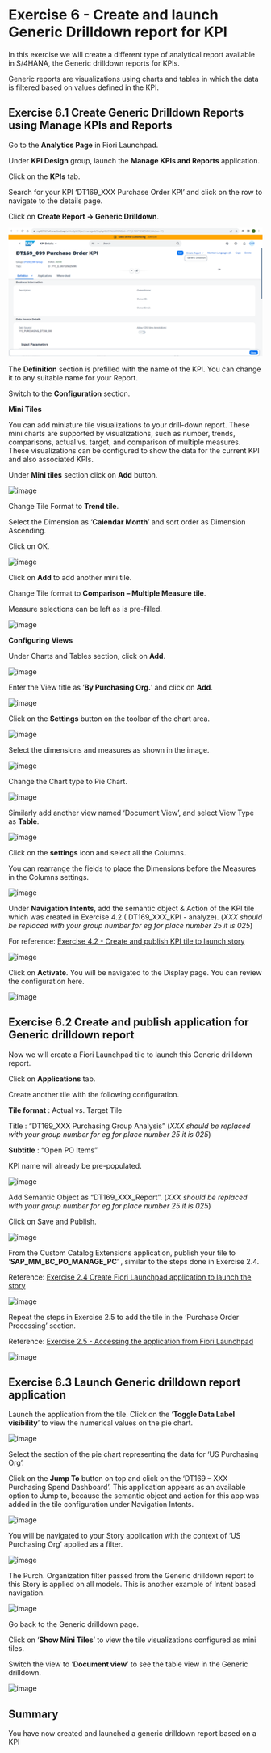 # Exercise 6 - Create and launch Generic Drilldown report for KPI

In this exercise we will create a different type of analytical report available in S/4HANA, the Generic drilldown reports for KPIs.

Generic reports are visualizations using charts and tables in which the data is filtered based on values defined in the KPI.


## Exercise 6.1	Create Generic Drilldown Reports using Manage KPIs and Reports


Go to the **Analytics Page** in Fiori Launchpad.

Under **KPI Design** group, launch the **Manage KPIs and Reports** application.

Click on the **KPIs** tab.

Search for your KPI ‘DT169_XXX Purchase Order KPI’ and click on the row to navigate to the details page.

Click on **Create Report -> Generic Drilldown**. 

![image](https://github.com/SAP-samples/teched2023-DT169/blob/main/exercises/ex6/images/ex6-1.png)


The **Definition** section is prefilled with the name of the KPI. You can change it to any suitable name for your Report. 

Switch to the **Configuration** section. 

**Mini Tiles**

You can add miniature tile visualizations to your drill-down report. These mini charts are supported by visualizations, such as number, trends, comparisons, actual vs. target, and comparison of multiple measures. These visualizations can be configured to show the data for the current KPI and also associated KPIs. 

Under **Mini tiles** section click on **Add** button.

![image](https://github.com/SAP-samples/teched2023-DT169/assets/145970887/296141c9-0605-437e-9a84-8f3fee7ac4da)


Change Tile Format to **Trend tile**.

Select the Dimension as ‘**Calendar Month**’ and sort order as Dimension Ascending.

Click on OK.  

![image](https://github.com/SAP-samples/teched2023-DT169/assets/145970887/bcabb0d6-9960-4cc5-a330-e24506391e7f)


Click on **Add** to add another mini tile.

Change Tile format to **Comparison – Multiple Measure tile**. 

Measure selections can be left as is pre-filled. 

![image](https://github.com/SAP-samples/teched2023-DT169/assets/145970887/efed7df5-2c46-453d-8a9a-aa68340e1e46)



**Configuring Views**


Under Charts and Tables section, click on **Add**.  

![image](https://github.com/SAP-samples/teched2023-DT169/assets/145970887/58d6355a-70d1-4e3e-920d-d8fd524e01d0)

Enter the View title as ‘**By Purchasing Org.**’ and click on **Add**.

![image](https://github.com/SAP-samples/teched2023-DT169/assets/145970887/032580a2-1978-443a-ab9f-d35825a65b8e)


Click on the **Settings** button on the toolbar of the chart area.

![image](https://github.com/SAP-samples/teched2023-DT169/assets/145970887/60bf2d16-f912-4436-b654-b00a5ed57fa4)


Select the dimensions and measures as shown in the image. 

![image](https://github.com/SAP-samples/teched2023-DT169/assets/145970887/d2846841-790e-4177-8699-b54092451741)


Change the Chart type to Pie Chart.


![image](https://github.com/SAP-samples/teched2023-DT169/assets/145970887/be92454e-9be3-4e92-ba54-b1448d40206a)


Similarly add another view named ‘Document View’, and select View Type as **Table**.


![image](https://github.com/SAP-samples/teched2023-DT169/assets/145970887/eed74bd7-57be-4f7a-8fa6-14e3cb9c8065)


Click on the **settings** icon and select all the Columns. 

You can rearrange the fields to place the Dimensions before the Measures in the Columns settings.


![image](https://github.com/SAP-samples/teched2023-DT169/assets/145970887/897c60ed-93b6-4fc5-b4f6-77014e761f86)


Under **Navigation Intents**, add the semantic object & Action of the KPI tile which was created in Exercise 4.2 ( DT169_XXX_KPI - analyze).
(_XXX should be replaced with your group number for eg for place number 25 it is 025_)

For reference: [Exercise 4.2 - Create and publish KPI tile to launch story ](../ex4/README.md#exercise-42-create-and-publish-kpi-tile-to-launch-story)

![image](https://github.com/SAP-samples/teched2023-DT169/assets/145970887/f4414206-f539-4f6e-a475-35102f22cbc8)


Click on **Activate**. You will be navigated to the Display page. You can review the configuration here.


![image](https://github.com/SAP-samples/teched2023-DT169/assets/145970887/388c4e38-6162-40e6-a2d7-7f55a0ec6e31)


## Exercise 6.2	Create and publish application for Generic drilldown report

Now we will create a Fiori Launchpad tile to launch this Generic drilldown report. 

Click on **Applications** tab.

Create another tile with the following configuration.

**Tile format** : Actual vs. Target Tile

Title : “DT169_XXX Purchasing Group Analysis” (_XXX should be replaced with your group number for eg for place number 25 it is 025_)

**Subtitle** : “Open PO Items”  

KPI name will already be pre-populated.

![image](https://github.com/SAP-samples/teched2023-DT169/assets/145970887/a6af6a86-8641-4442-b4ec-9f59bdcf5988)

Add Semantic Object as “DT169_XXX_Report”. (_XXX should be replaced with your group number for eg for place number 25 it is 025_)

Click on Save and Publish. 


![image](https://github.com/SAP-samples/teched2023-DT169/assets/145970887/ac663881-dc52-4808-91e5-ba856af98bd0)


From the Custom Catalog Extensions application, publish your tile to ‘**SAP_MM_BC_PO_MANAGE_PC**’ , similar to the steps done in Exercise 2.4.

Reference: [Exercise 2.4 Create Fiori Launchpad application to launch the story](../ex2/README.md#exercise-24-create-fiori-launchpad-application-to-launch-the-story)

![image](https://github.com/SAP-samples/teched2023-DT169/assets/145970887/e5e13e2f-fa36-4257-84cd-0eea350625e0)



Repeat the steps in Exercise 2.5 to add the tile in the ‘Purchase Order Processing’ section. 

Reference: [Exercise 2.5 -  Accessing the application from Fiori Launchpad ](../ex2/README.md#exercise-25-accessing-the-application-from-fiori-launchpad)

![image](https://github.com/SAP-samples/teched2023-DT169/assets/145970887/1822f9e0-2b54-447d-8098-d00cb8c2b63c)


## Exercise 6.3	Launch Generic drilldown report application

Launch the application from the tile.
Click on the ‘**Toggle Data Label visibility**’ to view the numerical values on the pie chart.

![image](https://github.com/SAP-samples/teched2023-DT169/assets/145970887/f361d9f4-5098-4c31-8b0a-5bf3da45bdca)


Select the section of the pie chart representing the data for ‘US Purchasing Org’.

Click on the **Jump To** button on top and click on the ‘DT169 – XXX Purchasing Spend Dashboard’. This application appears as an available option to Jump to, because the semantic object and action for this app was added in the tile configuration under Navigation Intents.

![image](https://github.com/SAP-samples/teched2023-DT169/assets/145970887/bd3da71b-6e6d-4705-8ea3-ee462ac153d2)


You will be navigated to your Story application with the context of ‘US Purchasing Org’ applied as a filter.

![image](https://github.com/SAP-samples/teched2023-DT169/assets/145970887/33918e32-4640-453b-bf4d-99d019e256da)


The Purch. Organization filter passed from the Generic drilldown report to this Story is applied on all models. This is another example of Intent based navigation.

![image](https://github.com/SAP-samples/teched2023-DT169/assets/145970887/f2d0227e-c60c-495d-9408-62e916b2693f)

Go back to the Generic drilldown page.

Click on ‘**Show Mini Tiles**’ to view the tile visualizations configured as mini tiles.

Switch the view to ‘**Document view**’ to see the table view in the Generic drilldown. 

![image](https://github.com/SAP-samples/teched2023-DT169/assets/145970887/91596055-6a81-4168-820b-554b752b33e6)




## Summary


You have now created and launched a generic drilldown report based on a KPI




